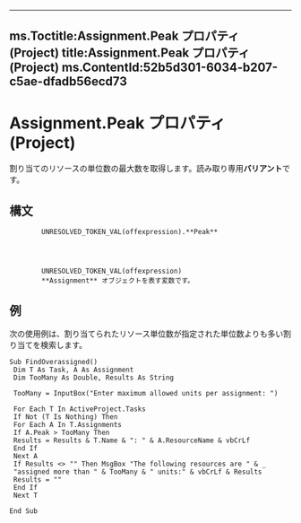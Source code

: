 

---
ms.Toctitle:Assignment.Peak プロパティ (Project)
title:Assignment.Peak プロパティ (Project)
ms.ContentId:52b5d301-6034-b207-c5ae-dfadb56ecd73
---
# Assignment.Peak プロパティ (Project)




割り当てのリソースの単位数の最大数を取得します。読み取り専用**バリアント**です。

## 構文

            UNRESOLVED_TOKEN_VAL(offexpression).**Peak**




            UNRESOLVED_TOKEN_VAL(offexpression)
            **Assignment** オブジェクトを表す変数です。



## 例
次の使用例は、割り当てられたリソース単位数が指定された単位数よりも多い割り当てを検索します。

```vba
Sub FindOverassigned() 
 Dim T As Task, A As Assignment 
 Dim TooMany As Double, Results As String 
 
 TooMany = InputBox("Enter maximum allowed units per assignment: ") 
 
 For Each T In ActiveProject.Tasks 
 If Not (T Is Nothing) Then 
 For Each A In T.Assignments 
 If A.Peak > TooMany Then 
 Results = Results & T.Name & ": " & A.ResourceName & vbCrLf 
 End If 
 Next A 
 If Results <> "" Then MsgBox "The following resources are " & _ 
 "assigned more than " & TooMany & " units:" & vbCrLf & Results 
 Results = "" 
 End If 
 Next T 
 
End Sub
```





